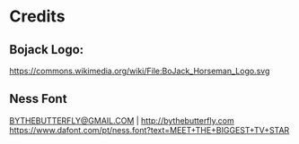 # Credits

## Bojack Logo:

https://commons.wikimedia.org/wiki/File:BoJack_Horseman_Logo.svg

## Ness Font

BYTHEBUTTERFLY@GMAIL.COM | http://bythebutterfly.com
https://www.dafont.com/pt/ness.font?text=MEET+THE+BIGGEST+TV+STAR
